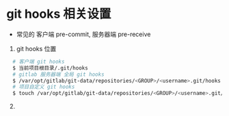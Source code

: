 # git hooks 相关设置

* 常见的 客户端 pre-commit, 服务器端 pre-receive

1. git hooks 位置
```bash
  # 客户端 git hooks
  $ 当前项目根目录/.git/hooks
  # gitlab 服务器端 全局 git hooks
  $ /var/opt/gitlab/git-data/repositories/<GROUP>/<username>.git/hooks
  # 项目自定义 git hooks
  $ touch /var/opt/gitlab/git-data/repositories/<GROUP>/<username>.git/custom_hooks/pre-receive
```
2. 